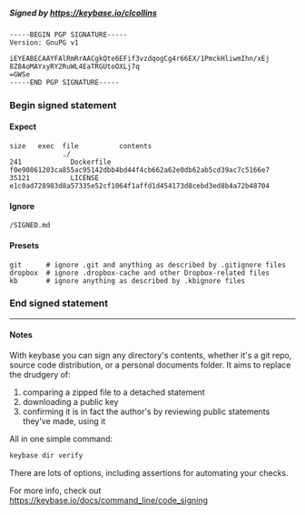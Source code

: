 ##### Signed by https://keybase.io/clcollins
```
-----BEGIN PGP SIGNATURE-----
Version: GnuPG v1

iEYEABECAAYFAlRmRrAACgkQte6EFif3vzdqogCg4r66EX/1PmckHliwmIhn/xEj
8Z8AoMAYxyRY2RuWL4EaTRGUtoOXLj7q
=GWSe
-----END PGP SIGNATURE-----

```

<!-- END SIGNATURES -->

### Begin signed statement 

#### Expect

```
size   exec  file          contents                                                        
             ./                                                                            
241            Dockerfile  f0e90861203ca855ac95142dbb4bd44f4cb662a62e0db62ab5cd39ac7c5166e7
35121          LICENSE     e1c0ad728983d8a57335e52cf1064f1affd1d454173d8cebd3ed8b4a72b48704
```

#### Ignore

```
/SIGNED.md
```

#### Presets

```
git      # ignore .git and anything as described by .gitignore files
dropbox  # ignore .dropbox-cache and other Dropbox-related files    
kb       # ignore anything as described by .kbignore files          
```

<!-- summarize version = 0.0.9 -->

### End signed statement

<hr>

#### Notes

With keybase you can sign any directory's contents, whether it's a git repo,
source code distribution, or a personal documents folder. It aims to replace the drudgery of:

  1. comparing a zipped file to a detached statement
  2. downloading a public key
  3. confirming it is in fact the author's by reviewing public statements they've made, using it

All in one simple command:

```bash
keybase dir verify
```

There are lots of options, including assertions for automating your checks.

For more info, check out https://keybase.io/docs/command_line/code_signing